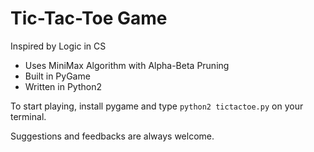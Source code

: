 # Tic-Tac-Toe Game
Inspired by Logic in CS
- Uses MiniMax Algorithm with Alpha-Beta Pruning
- Built in PyGame
- Written in Python2

To start playing, install pygame and type `python2 tictactoe.py` on your terminal.

Suggestions and feedbacks are always welcome.

